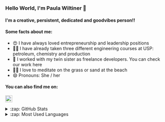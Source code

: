 ### Hello World, I'm Paula Wiltiner 👋

#### I'm a creative, persistent, dedicated and goodvibes person!!

#### Some facts about me:

- :heart_eyes: I have always loved entrepreneurship and leadership positions
- :student: I have already taken three different engineering courses at USP: petroleum, chemistry and production
-	:two_women_holding_hands: I worked with my twin sister as freelance developers. You can check our work here
- :lotus_position_woman: I love to meditate on the grass or sand at the beach 
- 😄 Pronouns: She / her


#### You can also find me on:
[<img align="left" alt="holisitc_developer | LinkedIn" width="22px" src="https://cdn.jsdelivr.net/npm/simple-icons@v3/icons/linkedin.svg" />][linkedin]

<br />
<br />

<details>
  <summary>:zap: GitHub Stats</summary>

  <img align="left" alt="Paula Wiltiner's GitHub Stats" src="https://github-readme-stats.vercel.app/api?username=paulawiltiner&show_icons=true&hide_border=true" />

</details>

<details>
  <summary>:zap: Most Used Languages</summary>

<img align="left" alt="Paula Wiltiner's GitHub Top Languages" src="https://github-readme-stats.vercel.app/api/top-langs/?username=paulawiltiner" />

</details>

[linkedin]: https://www.linkedin.com/in/paula-wiltiner-santana-2a056719a/
